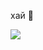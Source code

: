 хай :wave:

<img src='https://www.codewars.com/users/max-makk/badges/large' />

<!---
max-makk/max-makk is a ✨ special ✨ repository because its `README.md` (this file) appears on your GitHub profile.
You can click the Preview link to take a look at your changes.
--->
